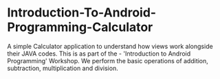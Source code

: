 # Introduction-To-Android-Programming-Calculator

A simple Calculator application to understand how views work alongside their JAVA codes. This is as part of the - 'Introduction to Android Programming' Workshop. We perform the basic operations of addition, subtraction, multiplication and division.
